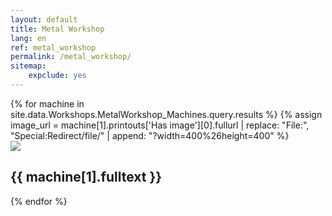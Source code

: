 ```yaml
---
layout: default
title: Metal Workshop
lang: en
ref: metal_workshop
permalink: /metal_workshop/
sitemap:
    expclude: yes
---
```


<div class="machines">
{% for machine in site.data.Workshops.MetalWorkshop_Machines.query.results %}
    {% assign image_url = machine[1].printouts['Has image'][0].fullurl | replace: "File:", "Special:Redirect/file/" | append: "?width=400%26height=400" %}
  <div class="{% cycle 'machine-regular', 'machine-regular' %}">
    <div class="machine-image">
      <a href = "{{machine[1].fullurl}}"><img src="{{ image_url}}"></a>
    </div>
    <div class="machine-name">
      <div class="machine-text-name">
        <h2>{{  machine[1].fulltext }}</h2>
      </div>
    </div>
    </div>
{% endfor %}
</div>
